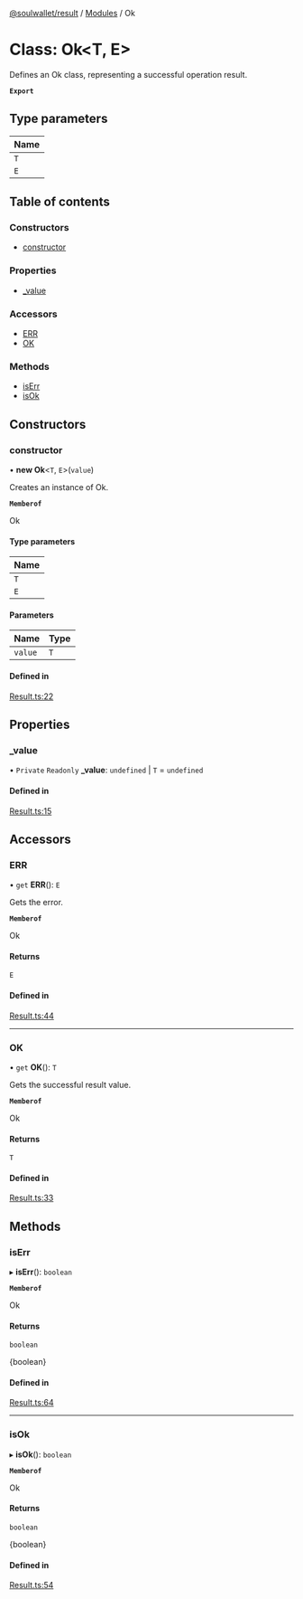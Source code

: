 [@soulwallet/result](../README.md) / [Modules](../modules.md) / Ok

# Class: Ok<T, E\>

Defines an Ok class, representing a successful operation result.

**`Export`**

## Type parameters

| Name |
| :------ |
| `T` |
| `E` |

## Table of contents

### Constructors

- [constructor](Ok.md#constructor)

### Properties

- [\_value](Ok.md#_value)

### Accessors

- [ERR](Ok.md#err)
- [OK](Ok.md#ok)

### Methods

- [isErr](Ok.md#iserr)
- [isOk](Ok.md#isok)

## Constructors

### constructor

• **new Ok**<`T`, `E`\>(`value`)

Creates an instance of Ok.

**`Memberof`**

Ok

#### Type parameters

| Name |
| :------ |
| `T` |
| `E` |

#### Parameters

| Name | Type |
| :------ | :------ |
| `value` | `T` |

#### Defined in

[Result.ts:22](https://github.com/SoulWallet/soulwalletlib/blob/38adfd4/packages/soulwallet-result/src/Result.ts#L22)

## Properties

### \_value

• `Private` `Readonly` **\_value**: `undefined` \| `T` = `undefined`

#### Defined in

[Result.ts:15](https://github.com/SoulWallet/soulwalletlib/blob/38adfd4/packages/soulwallet-result/src/Result.ts#L15)

## Accessors

### ERR

• `get` **ERR**(): `E`

Gets the error.

**`Memberof`**

Ok

#### Returns

`E`

#### Defined in

[Result.ts:44](https://github.com/SoulWallet/soulwalletlib/blob/38adfd4/packages/soulwallet-result/src/Result.ts#L44)

___

### OK

• `get` **OK**(): `T`

Gets the successful result value.

**`Memberof`**

Ok

#### Returns

`T`

#### Defined in

[Result.ts:33](https://github.com/SoulWallet/soulwalletlib/blob/38adfd4/packages/soulwallet-result/src/Result.ts#L33)

## Methods

### isErr

▸ **isErr**(): `boolean`

**`Memberof`**

Ok

#### Returns

`boolean`

{boolean}

#### Defined in

[Result.ts:64](https://github.com/SoulWallet/soulwalletlib/blob/38adfd4/packages/soulwallet-result/src/Result.ts#L64)

___

### isOk

▸ **isOk**(): `boolean`

**`Memberof`**

Ok

#### Returns

`boolean`

{boolean}

#### Defined in

[Result.ts:54](https://github.com/SoulWallet/soulwalletlib/blob/38adfd4/packages/soulwallet-result/src/Result.ts#L54)
